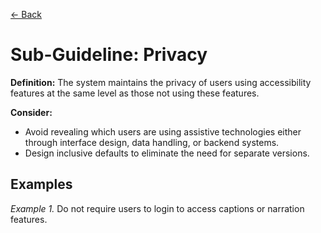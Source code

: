 [← Back](../adaptability_freedom-of-user-control.md)

# Sub-Guideline: Privacy

**Definition:** The system maintains the privacy of users using accessibility features at the same level as those not using these features.

**Consider:**
* Avoid revealing which users are using assistive technologies either through interface design, data handling, or backend systems.
* Design inclusive defaults to eliminate the need for separate versions.

## Examples
_Example 1._ Do not require users to login to access captions or narration features.
